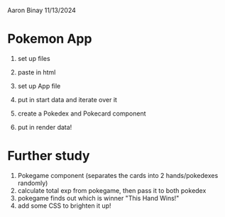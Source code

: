 
Aaron Binay
11/13/2024

# Pokemon App

1. set up files
2. paste in html

3. set up App file
4. put in start data and iterate over it

5. create a Pokedex and Pokecard component

6. put in render data!

# Further study

1. Pokegame component (separates the cards into 2 hands/pokedexes randomly)
2. calculate total exp from pokegame, then pass it to both pokedex
3. pokegame finds out which is winner "This Hand Wins!"
4. add some CSS to brighten it up!